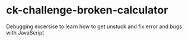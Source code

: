 # ck-challenge-broken-calculator
Debugging excersise to learn how to get unstuck and fix error and bugs with JavaScript
